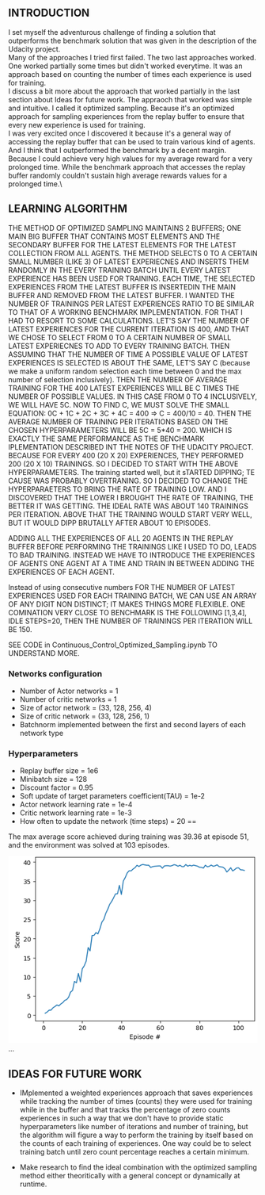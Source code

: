 ## INTRODUCTION
I set myself the adventurous challenge of finding a solution that outperforms the benchmark solution that was given in the description of the Udacity project.\
Many of the approaches I tried first failed. The two last approaches worked. One worked partially some times but didn't worked everytime. It was an approach based on counting the number of times each experience is used for training.\
I discuss a bit more about the approach that worked partially in the last section about Ideas for future work.
The appraoch that worked was simple and intuitive. I called it optimized sampling. Because it's an optimized approach for sampling experiences from the replay buffer to ensure that every new experience is used for training.\
I was very excited once I discovered it because it's a general way of accessing the replay buffer that can be used to train various kind of agents. And I think that I outperformed the benchmark by a decent margin.\
Because I could achieve very high values for my average reward for a very prolonged time. While the benchmark approach that accesses the replay buffer randomly couldn't sustain high average rewards values for a prolonged time.\

## LEARNING ALGORITHM
THE METHOD OF OPTIMIZED SAMPLING MAINTAINS 2 BUFFERS; ONE MAIN BIG BUFFER THAT CONTAINS MOST ELEMENTS AND THE SECONDARY BUFFER FOR THE LATEST ELEMENTS FOR THE LATEST COLLECTION FROM ALL AGENTS. THE METHOD SELECTS 0 TO A CERTAIN SMALL NUMBER (LIKE 3) OF LATEST EXPERIECNES AND INSERTS THEM RANDOMLY IN THE EVERY TRAINING BATCH UNTIL EVERY LATEST EXPERIENCE HAS BEEN USED FOR TRAINING. EACH TIME, THE SELECTED EXPERIENCES FROM THE LATEST BUFFER IS INSERTEDIN THE MAIN BUFFER AND REMOVED FROM THE LATEST BUFFER.
I WANTED THE NUMBER OF TRAININGS PER LATEST EXPERIENCES RATIO TO BE SIMILAR TO THAT OF A WORKING BENCHMARK IMPLEMENTATION. FOR THAT I HAD TO RESORT TO SOME CALCULATIONS.
LET'S SAY THE NUMBER OF LATEST EXPERIENCES FOR THE CURRENT ITERATION IS 400, AND THAT WE CHOSE TO SELECT FROM 0 TO A CERTAIN NUMBER OF SMALL LATEST EXPERIECNES TO ADD TO EVERY TRAINING BATCH.
THEN ASSUMING THAT THE NUMBER OF TIME A POSSIBLE VALUE OF LATEST EXPERIENCES IS SELECTED IS ABOUT THE SAME, LET'S SAY C (because we make a uniform random selection each time between 0 and the max number of selection inclusively).
THEN THE NUMBER OF AVERAGE TRAINING FOR THE 400 LATEST EXPERIENCES WILL BE C TIMES THE NUMBER OF POSSIBLE VALUES.
IN THIS CASE FROM 0 TO 4 INCLUSIVELY, WE WILL HAVE 5C. NOW TO FIND C, WE MUST SOLVE THE SMALL EQUATION:
0C + 1C + 2C + 3C + 4C = 400 => C = 400/10 = 40.
THEN THE AVERAGE NUMBER OF TRAINING PER ITERATIONS BASED ON THE CHOSEN HYPERPARAMETERS WILL BE 5C = 5*40 = 200.
WHICH IS EXACTLY THE SAME PERFORMANCE AS THE BENCHMARK IPLEMENTATION DESCRIBED INT THE NOTES OF THE UDACITY PROJECT. BECAUSE FOR EVERY 400 (20 X 20) EXPERIENCES, THEY PERFORMED 200 (20 X 10) TRAININGS.
SO I DECIDED TO START WITH THE ABOVE HYPERPARAMETERS.
The training started well, but it sTARTED DIPPING; TE CAUSE WAS PROBABLY OVERTRANING. SO I DECIDED TO CHANGE THE HYPERPARAETERS TO BRING THE RATE OF TRAINING LOW. AND I DISCOVERED THAT THE LOWER I BROUGHT THE RATE OF TRAINING, THE BETTER IT WAS GETTING. THE IDEAL RATE WAS ABOUT 140 TRAININGS PER ITERATION. ABOVE THAT THE TRAINING WOULD START VERY WELL, BUT IT WOULD DIPP BRUTALLY AFTER ABOUT 10 EPISODES.

ADDING ALL THE EXPERIENCES OF ALL 20 AGENTS IN THE REPLAY BUFFER BEFORE PERFORMING THE TRAININGS LIKE I USED TO DO, LEADS TO BAD TRAINING. INSTEAD WE HAVE TO INTRODUCE THE EXPERIENCES OF AGENTS ONE AGENT AT A TIME AND TRAIN IN BETWEEN ADDING THE EXPERIENCES OF EACH AGENT.

Instead of using consecutive numbers FOR THE NUMBER OF LATEST EXPERIENCES USED FOR EACH TRAINING BATCH, WE CAN USE AN ARRAY OF ANY DIGIT NON DISTINCT; IT MAKES THINGS MORE FLEXIBLE.
ONE COMINATION VERY CLOSE TO BENCHMARK IS THE FOLLOWING
[1,3,4], IDLE STEPS=20, THEN THE NUMBER OF TRAININGS PER ITERATION WILL BE 150.

SEE CODE in Continuous_Control_Optimized_Sampling.ipynb TO UNDERSTAND MORE.

### Networks configuration
- Number of Actor networks = 1 
- Number of critic networks = 1 
- Size of actor network = (33, 128, 256, 4)
- Size of critic network = (33, 128, 256, 1)
- Batchnorm implemented between the first and second layers of each network type

### Hyperparameters
- Replay buffer size = 1e6
- Minibatch size = 128
- Discount factor = 0.95
- Soft update of target parameters coefficient(TAU) = 1e-2
- Actor network learning rate = 1e-4
- Critic network learning rate = 1e-3
- How often to update the network (time steps) = 20
==

The max average score achieved during training was 39.36 at episode 51, and the environment was solved at 103 episodes.

![Training Result Graph](https://github.com/KingCoding/Continuous-Control-Optimized-Sampling/blob/main/pictures/Continuous%20Control%20Chart.png)
...

## IDEAS FOR FUTURE WORK
- IMplemented a weighted experiences approach that saves experiences while tracking the number of times (counts) they were used for training while in the buffer and that tracks the percentage of zero counts experiences in such a way that we don't have to provide static hyperparameters like number of iterations and number of training, but the algorithm will figure a way to perform the training by itself based on the counts of each training of experiences.
One way could be to select training batch until zero count percentage reaches a certain minimum.

- Make research to find the ideal combination with the optimized sampling method either theoritically with a general concept or dynamically at runtime.
